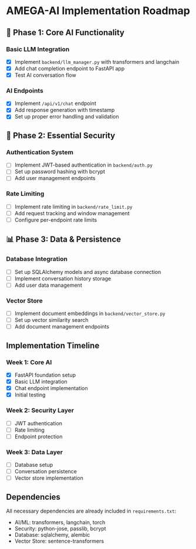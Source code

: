 # AMEGA-AI Implementation Roadmap

## 🚀 Phase 1: Core AI Functionality

### Basic LLM Integration
- [x] Implement `backend/llm_manager.py` with transformers and langchain
- [x] Add chat completion endpoint to FastAPI app
- [x] Test AI conversation flow

### AI Endpoints
- [x] Implement `/api/v1/chat` endpoint
- [x] Add response generation with timestamp
- [x] Set up proper error handling and validation

## 🔐 Phase 2: Essential Security

### Authentication System
- [ ] Implement JWT-based authentication in `backend/auth.py`
- [ ] Set up password hashing with bcrypt
- [ ] Add user management endpoints

### Rate Limiting
- [ ] Implement rate limiting in `backend/rate_limit.py`
- [ ] Add request tracking and window management
- [ ] Configure per-endpoint rate limits

## 📊 Phase 3: Data & Persistence

### Database Integration
- [ ] Set up SQLAlchemy models and async database connection
- [ ] Implement conversation history storage
- [ ] Add user data management

### Vector Store
- [ ] Implement document embeddings in `backend/vector_store.py`
- [ ] Set up vector similarity search
- [ ] Add document management endpoints

## Implementation Timeline

### Week 1: Core AI
- [x] FastAPI foundation setup
- [x] Basic LLM integration
- [x] Chat endpoint implementation
- [x] Initial testing

### Week 2: Security Layer
- [ ] JWT authentication
- [ ] Rate limiting
- [ ] Endpoint protection

### Week 3: Data Layer
- [ ] Database setup
- [ ] Conversation persistence
- [ ] Vector store implementation

## Dependencies
All necessary dependencies are already included in `requirements.txt`:
- AI/ML: transformers, langchain, torch
- Security: python-jose, passlib, bcrypt
- Database: sqlalchemy, alembic
- Vector Store: sentence-transformers 